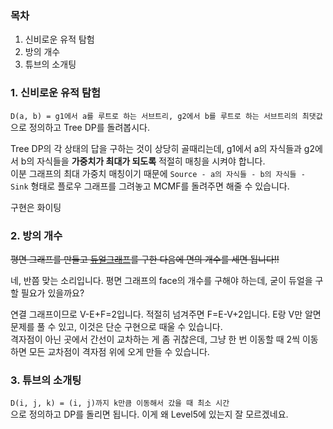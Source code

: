 ### 목차
1. 신비로운 유적 탐험
2. 방의 개수
3. 튜브의 소개팅

### 1. 신비로운 유적 탐험
`D(a, b) = g1에서 a를 루트로 하는 서브트리, g2에서 b를 루트로 하는 서브트리의 최댓값`<br>
으로 정의하고 Tree DP를 돌려봅시다.

Tree DP의 각 상태의 답을 구하는 것이 상당히 골때리는데, g1에서 a의 자식들과 g2에서 b의 자식들을 **가중치가 최대가 되도록** 적절히 매칭을 시켜야 합니다.<br>
이분 그래프의 최대 가중치 매칭이기 때문에 `Source - a의 자식들 - b의 자식들 - Sink` 형태로 플로우 그래프를 그려놓고 MCMF를 돌려주면 해줄 수 있습니다.

구현은 화이팅

### 2. 방의 개수
<s>평면 그래프를 만들고 [듀얼그래프](https://algoshitpo.github.io/2020/03/23/dual/)를 구한 다음에 면의 개수를 세면 됩니다!!</s>

네, 반쯤 맞는 소리입니다. 평면 그래프의 face의 개수를 구해야 하는데, 굳이 듀얼을 구할 필요가 있을까요?

연결 그래프이므로 V-E+F=2입니다. 적절히 넘겨주면 F=E-V+2입니다. E랑 V만 알면 문제를 풀 수 있고, 이것은 단순 구현으로 때울 수 있습니다.<br>
격자점이 아닌 곳에서 간선이 교차하는 게 좀 귀찮은데, 그냥 한 번 이동할 때 2씩 이동하면 모든 교차점이 격자점 위에 오게 만들 수 있습니다.

### 3. 튜브의 소개팅
`D(i, j, k) = (i, j)까지 k만큼 이동해서 갔을 때 최소 시간`<br>
으로 정의하고 DP를 돌리면 됩니다. 이게 왜 Level5에 있는지 잘 모르겠네요.